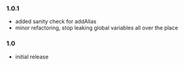 ### 1.0.1
- added sanity check for addAlias
- minor refactoring, stop leaking global variables all over the place

### 1.0
- initial release
